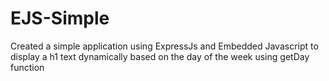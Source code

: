 # EJS-Simple
Created a simple application using ExpressJs and Embedded Javascript to display a h1 text dynamically based on the day of the week using getDay function
